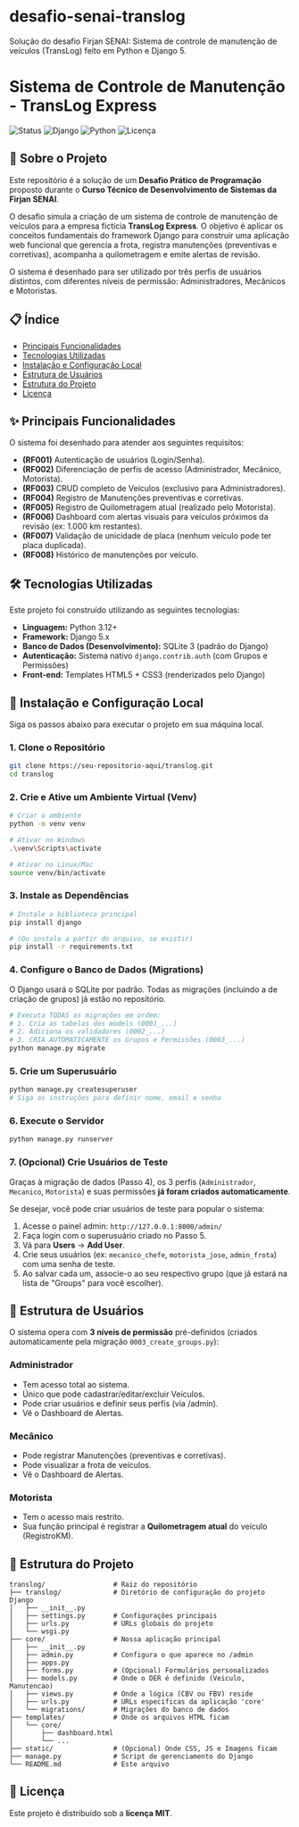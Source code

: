 # desafio-senai-translog
Solução do desafio Firjan SENAI: Sistema de controle de manutenção de veículos (TransLog) feito em Python e Django 5.

# Sistema de Controle de Manutenção - TransLog Express

![Status](https://img.shields.io/badge/Status-Em%20Desenvolvimento-yellow)
![Django](https://img.shields.io/badge/Framework-Django%205.x-blue?logo=django)
![Python](https://img.shields.io/badge/Python-3.12%2B-blue?logo=python)
![Licença](https://img.shields.io/badge/Licen%C3%A7a-MIT-green)

## 🎯 Sobre o Projeto

Este repositório é a solução de um **Desafio Prático de Programação** proposto durante o **Curso Técnico de Desenvolvimento de Sistemas da Firjan SENAI**.

O desafio simula a criação de um sistema de controle de manutenção de veículos para a empresa fictícia **TransLog Express**. O objetivo é aplicar os conceitos fundamentais do framework Django para construir uma aplicação web funcional que gerencia a frota, registra manutenções (preventivas e corretivas), acompanha a quilometragem e emite alertas de revisão.

O sistema é desenhado para ser utilizado por três perfis de usuários distintos, com diferentes níveis de permissão: Administradores, Mecânicos e Motoristas.

## 📋 Índice

- [Principais Funcionalidades](#-principais-funcionalidades)
- [Tecnologias Utilizadas](#-tecnologias-utilizadas)
- [Instalação e Configuração Local](#-instalação-e-configuração-local)
- [Estrutura de Usuários](#-estrutura-de-usuários)
- [Estrutura do Projeto](#-estrutura-do-projeto)
- [Licença](#-licença)

## ✨ Principais Funcionalidades

O sistema foi desenhado para atender aos seguintes requisitos:

- **(RF001)** Autenticação de usuários (Login/Senha).
- **(RF002)** Diferenciação de perfis de acesso (Administrador, Mecânico, Motorista).
- **(RF003)** CRUD completo de Veículos (exclusivo para Administradores).
- **(RF004)** Registro de Manutenções preventivas e corretivas.
- **(RF005)** Registro de Quilometragem atual (realizado pelo Motorista).
- **(RF006)** Dashboard com alertas visuais para veículos próximos da revisão (ex: 1.000 km restantes).
- **(RF007)** Validação de unicidade de placa (nenhum veículo pode ter placa duplicada).
- **(RF008)** Histórico de manutenções por veículo.

## 🛠️ Tecnologias Utilizadas

Este projeto foi construído utilizando as seguintes tecnologias:

- **Linguagem:** Python 3.12+  
- **Framework:** Django 5.x  
- **Banco de Dados (Desenvolvimento):** SQLite 3 (padrão do Django)  
- **Autenticação:** Sistema nativo `django.contrib.auth` (com Grupos e Permissões)  
- **Front-end:** Templates HTML5 + CSS3 (renderizados pelo Django)

## 🚀 Instalação e Configuração Local

Siga os passos abaixo para executar o projeto em sua máquina local.

### 1. Clone o Repositório

```bash
git clone https://seu-repositorio-aqui/translog.git
cd translog
```

### 2. Crie e Ative um Ambiente Virtual (Venv)

```bash
# Criar o ambiente
python -m venv venv

# Ativar no Windows
.\venv\Scripts\activate

# Ativar no Linux/Mac
source venv/bin/activate
```

### 3. Instale as Dependências

```bash
# Instale a biblioteca principal
pip install django

# (Ou instale a partir do arquivo, se existir)
pip install -r requirements.txt
```

### 4. Configure o Banco de Dados (Migrations)

O Django usará o SQLite por padrão. Todas as migrações (incluindo a de criação de grupos) já estão no repositório.

```bash
# Executa TODAS as migrações em ordem:
# 1. Cria as tabelas dos models (0001_...)
# 2. Adiciona os validadores (0002_...)
# 3. CRIA AUTOMATICAMENTE os Grupos e Permissões (0003_...)
python manage.py migrate
```

### 5. Crie um Superusuário

```bash
python manage.py createsuperuser
# Siga as instruções para definir nome, email e senha
```

### 6. Execute o Servidor

```bash
python manage.py runserver
```

### 7. (Opcional) Crie Usuários de Teste

Graças à migração de dados (Passo 4), os 3 perfis (`Administrador`, `Mecanico`, `Motorista`) e suas permissões **já foram criados automaticamente**.

Se desejar, você pode criar usuários de teste para popular o sistema:

1.  Acesse o painel admin: `http://127.0.0.1:8000/admin/`
2.  Faça login com o superusuário criado no Passo 5.
3.  Vá para **Users** -> **Add User**.
4.  Crie seus usuários (ex: `mecanico_chefe`, `motorista_jose`, `admin_frota`) com uma senha de teste.
5.  Ao salvar cada um, associe-o ao seu respectivo grupo (que já estará na lista de "Groups" para você escolher).

## 👥 Estrutura de Usuários

O sistema opera com **3 níveis de permissão** pré-definidos (criados automaticamente pela migração `0003_create_groups.py`):

### Administrador

- Tem acesso total ao sistema.  
- Único que pode cadastrar/editar/excluir Veículos.  
- Pode criar usuários e definir seus perfis (via /admin).  
- Vê o Dashboard de Alertas.

### Mecânico

- Pode registrar Manutenções (preventivas e corretivas).  
- Pode visualizar a frota de veículos.  
- Vê o Dashboard de Alertas.

### Motorista

- Tem o acesso mais restrito.  
- Sua função principal é registrar a **Quilometragem atual** do veículo (RegistroKM).

## 📁 Estrutura do Projeto

```
translog/                 # Raiz do repositório
├── translog/             # Diretório de configuração do projeto Django
│   ├── __init__.py
│   ├── settings.py       # Configurações principais
│   ├── urls.py           # URLs globais do projeto
│   └── wsgi.py
├── core/                 # Nossa aplicação principal
│   ├── __init__.py
│   ├── admin.py          # Configura o que aparece no /admin
│   ├── apps.py
│   ├── forms.py          # (Opcional) Formulários personalizados
│   ├── models.py         # Onde o DER é definido (Veiculo, Manutencao)
│   ├── views.py          # Onde a lógica (CBV ou FBV) reside
│   ├── urls.py           # URLs específicas da aplicação 'core'
│   └── migrations/       # Migrações do banco de dados
├── templates/            # Onde os arquivos HTML ficam
│   └── core/
│       ├── dashboard.html
│       └── ...
├── static/               # (Opcional) Onde CSS, JS e Imagens ficam
├── manage.py             # Script de gerenciamento do Django
└── README.md             # Este arquivo
```

## 📄 Licença

Este projeto é distribuído sob a **licença MIT**.
